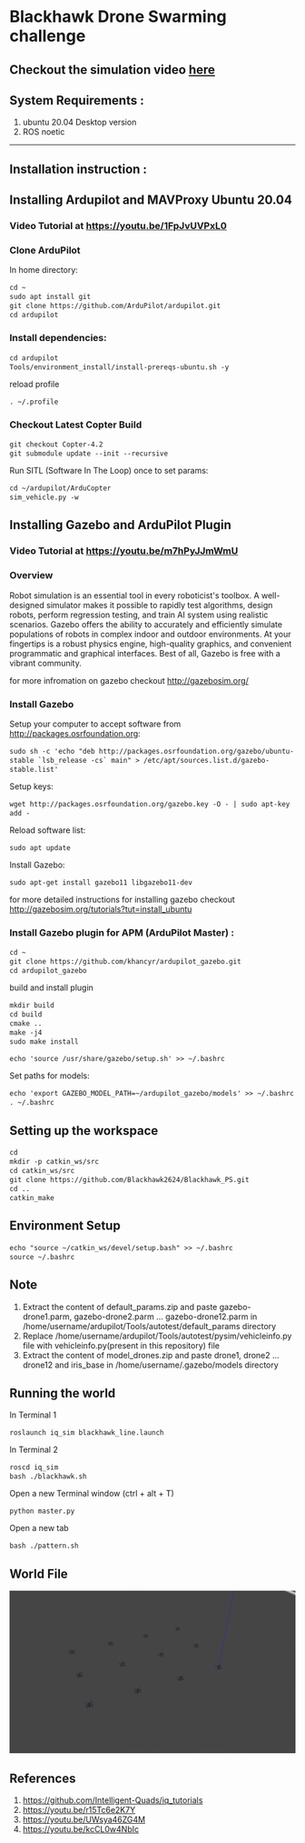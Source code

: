 # Blackhawk Drone Swarming challenge    

## Checkout the simulation video [here](https://drive.google.com/file/d/1TLw0VSwb81IU3fiiT_OFkF70c5mow6xp/view?usp=share_link)    

## System Requirements :    
1. ubuntu 20.04 Desktop version
2. ROS noetic    

---

## Installation instruction :    


## Installing Ardupilot and MAVProxy Ubuntu 20.04

### Video Tutorial at https://youtu.be/1FpJvUVPxL0

### Clone ArduPilot

In home directory:
```
cd ~
sudo apt install git
git clone https://github.com/ArduPilot/ardupilot.git
cd ardupilot
```

### Install dependencies:
```
cd ardupilot
Tools/environment_install/install-prereqs-ubuntu.sh -y
```

reload profile
```
. ~/.profile
```

### Checkout Latest Copter Build
```
git checkout Copter-4.2
git submodule update --init --recursive
```

Run SITL (Software In The Loop) once to set params:
```
cd ~/ardupilot/ArduCopter
sim_vehicle.py -w
```
## Installing Gazebo and ArduPilot Plugin

### Video Tutorial at https://youtu.be/m7hPyJJmWmU

### Overview 

Robot simulation is an essential tool in every roboticist's toolbox. A well-designed simulator makes it possible to rapidly test algorithms, design robots, perform regression testing, and train AI system using realistic scenarios. Gazebo offers the ability to accurately and efficiently simulate populations of robots in complex indoor and outdoor environments. At your fingertips is a robust physics engine, high-quality graphics, and convenient programmatic and graphical interfaces. Best of all, Gazebo is free with a vibrant community.

for more infromation on gazebo checkout http://gazebosim.org/

### Install Gazebo 

Setup your computer to accept software from http://packages.osrfoundation.org:
```
sudo sh -c 'echo "deb http://packages.osrfoundation.org/gazebo/ubuntu-stable `lsb_release -cs` main" > /etc/apt/sources.list.d/gazebo-stable.list'
```

Setup keys:
```
wget http://packages.osrfoundation.org/gazebo.key -O - | sudo apt-key add -
```

Reload software list:
```
sudo apt update
```

Install Gazebo:

```
sudo apt-get install gazebo11 libgazebo11-dev
```

for more detailed instructions for installing gazebo checkout http://gazebosim.org/tutorials?tut=install_ubuntu


### Install Gazebo plugin for APM (ArduPilot Master) :
```
cd ~
git clone https://github.com/khancyr/ardupilot_gazebo.git
cd ardupilot_gazebo
```

build and install plugin
```
mkdir build
cd build
cmake ..
make -j4
sudo make install
```
```
echo 'source /usr/share/gazebo/setup.sh' >> ~/.bashrc
```
Set paths for models:
```
echo 'export GAZEBO_MODEL_PATH=~/ardupilot_gazebo/models' >> ~/.bashrc
. ~/.bashrc
```
## Setting up the workspace
```
cd
mkdir -p catkin_ws/src
cd catkin_ws/src
git clone https://github.com/Blackhawk2624/Blackhawk_PS.git
cd ..
catkin_make
```

## Environment Setup
```
echo "source ~/catkin_ws/devel/setup.bash" >> ~/.bashrc
source ~/.bashrc
```

## Note

1. Extract the content of default_params.zip and paste gazebo-drone1.parm, gazebo-drone2.parm ... gazebo-drone12.parm in /home/username/ardupilot/Tools/autotest/default_params directory
2. Replace /home/username/ardupilot/Tools/autotest/pysim/vehicleinfo.py file with vehicleinfo.py(present in this repository) file
3. Extract the content of model_drones.zip and paste drone1, drone2 ... drone12 and iris_base in /home/username/.gazebo/models directory

## Running the world

In Terminal 1
```
roslaunch iq_sim blackhawk_line.launch 
```
In Terminal 2
```
roscd iq_sim
bash ./blackhawk.sh
```    
Open a new Terminal window (ctrl + alt + T)    
```    
python master.py    
```    
Open a new tab    
```
bash ./pattern.sh   
``` 

## World File
![iq](world.jpg)

## References

1. https://github.com/Intelligent-Quads/iq_tutorials
2. https://youtu.be/r15Tc6e2K7Y
3. https://youtu.be/UWsya46ZG4M
4. https://youtu.be/kcCL0w4NbIc





